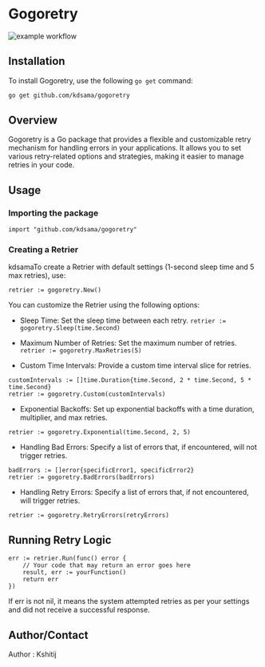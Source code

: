 # Gogoretry

![example workflow](https://github.com/kdsama/gogoretry/actions/workflows/go.yml/badge.svg)

## Installation

To install Gogoretry, use the following `go get` command:

```sh
go get github.com/kdsama/gogoretry
```


## Overview
Gogoretry is a Go package that provides a flexible and customizable retry mechanism for handling errors in your applications. It allows you to set various retry-related options and strategies, making it easier to manage retries in your code.

## Usage 

### Importing the package 

``` import "github.com/kdsama/gogoretry" ```

### Creating a Retrier 

kdsamaTo create a Retrier with default settings (1-second sleep time and 5 max retries), use:

``` retrier := gogoretry.New() ```

You can customize the Retrier using the following options:

+ Sleep Time: Set the sleep time between each retry.
``` retrier := gogoretry.Sleep(time.Second) ```

+ Maximum Number of Retries: Set the maximum number of retries.
``` retrier := gogoretry.MaxRetries(5) ```

+ Custom Time Intervals: Provide a custom time interval slice for retries.
``` 
customIntervals := []time.Duration{time.Second, 2 * time.Second, 5 * time.Second} 
retrier := gogoretry.Custom(customIntervals) 
```

+ Exponential Backoffs: Set up exponential backoffs with a time duration, multiplier, and max retries.
```
retrier := gogoretry.Exponential(time.Second, 2, 5)
```

+ Handling Bad Errors: Specify a list of errors that, if encountered, will not trigger retries.
``` b
badErrors := []error{specificError1, specificError2} 
retrier := gogoretry.BadErrors(badErrors)
```

+ Handling Retry Errors: Specify a list of errors that, if not encountered, will trigger retries.
``` retryErrors := []error{specificError1, specificError2} 
retrier := gogoretry.RetryErrors(retryErrors)
```


## Running Retry Logic
``` Use the Run method to execute the retry logic:
err := retrier.Run(func() error {
    // Your code that may return an error goes here
    result, err := yourFunction()
    return err
}) 
```

If err is not nil, it means the system attempted retries as per your settings and did not receive a successful response.

## Author/Contact
Author : Kshitij 













